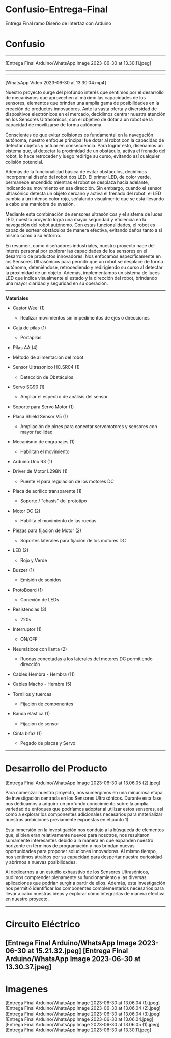 # Confusio-Entrega-Final
Entrega Final ramo Diseño de Interfaz con Arduino

# Confusio
---

[Entrega Final Arduino/WhatsApp Image 2023-06-30 at 13.30.11.jpeg] 

---
---

[WhatsApp Video 2023-06-30 at 13.30.04.mp4]

Nuestro proyecto surge del profundo interés que sentimos por el desarrollo de mecanismos que aprovechen al máximo las capacidades de los sensores, elementos que brindan una amplia gama de posibilidades en la creación de productos innovadores. Ante la vasta oferta y diversidad de dispositivos electrónicos en el mercado, decidimos centrar nuestra atención en los Sensores Ultrasónicos, con el objetivo de dotar a un robot de la capacidad de movilizarse de forma autónoma.

Conscientes de que evitar colisiones es fundamental en la navegación autónoma, nuestro enfoque principal fue dotar al robot con la capacidad de detectar objetos y actuar en consecuencia. Para lograr esto, diseñamos un sistema que, al detectar la proximidad de un obstáculo, activa el frenado del robot, lo hace retroceder y luego redirige su curso, evitando así cualquier colisión potencial.

Además de la funcionalidad básica de evitar obstáculos, decidimos incorporar al diseño del robot dos LED. El primer LED, de color verde, permanece encendido mientras el robot se desplaza hacia adelante, indicando su movimiento en esa dirección. Sin embargo, cuando el sensor ultrasónico detecta un objeto cercano y activa el frenado del robot, el LED cambia a un intenso color rojo, señalando visualmente que se está llevando a cabo una maniobra de evasión.

Mediante esta combinación de sensores ultrasónicos y el sistema de luces LED, nuestro proyecto logra una mayor seguridad y eficiencia en la navegación del robot autónomo. Con estas funcionalidades, el robot es capaz de sortear obstáculos de manera efectiva, evitando daños tanto a sí mismo como a su entorno.

En resumen, como diseñadores industriales, nuestro proyecto nace del interés personal por explorar las capacidades de los sensores en el desarrollo de productos innovadores. Nos enfocamos específicamente en los Sensores Ultrasónicos para permitir que un robot se desplace de forma autónoma, deteniéndose, retrocediendo y redirigiendo su curso al detectar la proximidad de un objeto. Además, implementamos un sistema de luces LED que indica visualmente el estado y la dirección del robot, brindando una mayor claridad y seguridad en su operación.

---

**Materiales**

- Castor Weel (1)
  - Realizar movimientos sin impedimentos de ejes o direcciones
  
- Caja de pilas (1)
  - Portapilas

- Pilas AA (4)

- Método de alimentación del robot

- Sensor Ultrasonico HC.SR04 (1)
  - Detección de Obstáculos

- Servo SG90 (1)
  - Ampliar el espectro de análisis del sensor.

- Soporte para Servo Motor (1)

- Placa Shield Sensor V5 (1)
  - Ampliación de pines para conectar servomotores y sensores con mayor facilidad

- Mecanismo de engranajes (1)
  - Habilitan el movimiento

- Arduino Uno R3 (1)

- Driver de Motor L298N (1)
  - Puente H para regulación de los motores DC

- Placa de acrílico transparente (1)
  - Soporte / "chasis" del prototipo

- Motor DC (2)
  - Habilita el movimiento de las ruedas

- Piezas para fijación de Motor (2)
  - Soportes laterales para fijación de los motores DC

- LED (2)
  - Rojo y Verde

- Buzzer (1)
  - Emisión de sonidos

- ProtoBoard (1)
  - Conexión de LEDs

- Resistencias (3)
  - 220v

- Interruptor (1)
  - ON/OFF

- Neumáticos con llanta (2)
  - Ruedas conectadas a los laterales del motores DC permitiendo dirección

- Cables Hembra - Hembra (11)

- Cables Macho - Hembra (5)

- Tornillos y tuercas
  - Fijación de componentes

- Banda elástica (1)
  - Fijación de sensor

- Cinta bifaz (1)
  - Pegado de placas y Servo

---

# Desarrollo del Producto 

[Entrega Final Arduino/WhatsApp Image 2023-06-30 at 13.06.05 (2).jpeg]

Para comenzar nuestro proyecto, nos sumergimos en una minuciosa etapa de investigación centrada en los Sensores Ultrasónicos. Durante esta fase, nos dedicamos a adquirir un profundo conocimiento sobre la amplia variedad de enfoques que podríamos adoptar al utilizar estos sensores, así como a explorar los componentes adicionales necesarios para materializar nuestras ambiciones previamente expuestas en el punto 1).

Esta inmersión en la investigación nos condujo a la búsqueda de elementos que, si bien eran relativamente nuevos para nosotros, nos resultaron sumamente interesantes debido a la manera en que expanden nuestro horizonte en términos de programación y nos brindan nuevas oportunidades para proponer soluciones innovadoras. Al mismo tiempo, nos sentimos atraídos por su capacidad para despertar nuestra curiosidad y abrirnos a nuevas posibilidades.

Al dedicarnos a un estudio exhaustivo de los Sensores Ultrasónicos, pudimos comprender plenamente su funcionamiento y las diversas aplicaciones que podrían surgir a partir de ellos. Además, esta investigación nos permitió identificar los componentes complementarios necesarios para llevar a cabo nuestras ideas y explorar cómo integrarlas de manera efectiva en nuestro proyecto.


---

# Circuito Eléctrico 

[Entrega Final Arduino/WhatsApp Image 2023-06-30 at 15.21.32.jpeg]
[Entrega Final Arduino/WhatsApp Image 2023-06-30 at 13.30.37.jpeg]
---

# Imagenes 

[Entrega Final Arduino/WhatsApp Image 2023-06-30 at 13.06.04 (1).jpeg]
[Entrega Final Arduino/WhatsApp Image 2023-06-30 at 13.06.04 (2).jpeg]
[Entrega Final Arduino/WhatsApp Image 2023-06-30 at 13.06.04 (3).jpeg]
[Entrega Final Arduino/WhatsApp Image 2023-06-30 at 13.06.04.jpeg]
[Entrega Final Arduino/WhatsApp Image 2023-06-30 at 13.06.05 (1).jpeg]
[Entrega Final Arduino/WhatsApp Image 2023-06-30 at 13.30.11.jpeg]


